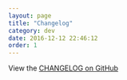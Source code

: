 ```yaml
---
layout: page
title: "Changelog"
category: dev
date: 2016-12-12 22:46:12
order: 1
---
```


View the [CHANGELOG on GitHub](https://github.com/jnidzwetzki/bboxdb/blob/master/changelog.md)